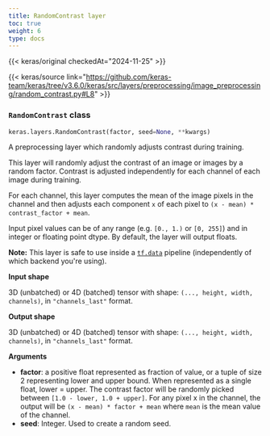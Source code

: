 ```yaml
---
title: RandomContrast layer
toc: true
weight: 6
type: docs
---
```


{{< keras/original checkedAt="2024-11-25" >}}

{{< keras/source link="https://github.com/keras-team/keras/tree/v3.6.0/keras/src/layers/preprocessing/image_preprocessing/random_contrast.py#L8" >}}

### `RandomContrast` class

```python
keras.layers.RandomContrast(factor, seed=None, **kwargs)
```

A preprocessing layer which randomly adjusts contrast during training.

This layer will randomly adjust the contrast of an image or images by a random factor. Contrast is adjusted independently for each channel of each image during training.

For each channel, this layer computes the mean of the image pixels in the channel and then adjusts each component `x` of each pixel to `(x - mean) * contrast_factor + mean`.

Input pixel values can be of any range (e.g. `[0., 1.)` or `[0, 255]`) and in integer or floating point dtype. By default, the layer will output floats.

**Note:** This layer is safe to use inside a [`tf.data`](https://www.tensorflow.org/api_docs/python/tf/data) pipeline (independently of which backend you're using).

**Input shape**

3D (unbatched) or 4D (batched) tensor with shape: `(..., height, width, channels)`, in `"channels_last"` format.

**Output shape**

3D (unbatched) or 4D (batched) tensor with shape: `(..., height, width, channels)`, in `"channels_last"` format.

**Arguments**

- **factor**: a positive float represented as fraction of value, or a tuple of size 2 representing lower and upper bound. When represented as a single float, lower = upper. The contrast factor will be randomly picked between `[1.0 - lower, 1.0 + upper]`. For any pixel x in the channel, the output will be `(x - mean) * factor + mean` where `mean` is the mean value of the channel.
- **seed**: Integer. Used to create a random seed.
